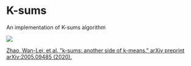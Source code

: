 # K-sums
An implementation of K-sums algorithm

![](https://i.loli.net/2021/02/20/tMplNfskrRGxQhA.gif)

[Zhao, Wan-Lei, et al. "k-sums: another side of k-means." arXiv preprint arXiv:2005.09485 (2020).](https://arxiv.org/abs/2005.09485)
